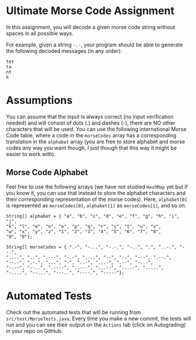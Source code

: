 # Ultimate Morse Code Assignment

In this assignment, you will decode a given morse code string without spaces in all possible ways.

For example, given a string `-.-`, your program should be able to generate the following decoded messages (in any order):
```
tet
ta
nt
k
```

# Assumptions

You can assume that the input is always correct (no input verification needed) and will consist of dots (.) and dashes (-), there are NO other characters that will be used. You can use the following international Morse Code table, where a code in the `morseCodes` array has a corresponding translation in the `alphabet` array (you are free to store alphabet and morse codes any way you want though, I just though that this way it might be easier to work with).

## Morse Code Alphabet

Feel free to use the following arrays (we have not studied `HashMap` yet but if you know it, you can use that instead to store the alphabet characters and their corresponding representation of the morse codes). Here, `alphabet[0]` is represented as `morseCodes[0]`, `alphabet[1]` as `morseCodes[1]`, and so on.

```
String[] alphabet = { "a", "b", "c", "d", "e", "f", "g", "h", "i", "j",
"k", "l", "m", "n", "o", "p", "q", "r", "s", "t", "u", "v",
"w", "x", "y", "z", "1", "2", "3", "4", "5", "6", "7", "8",
"9", "0"};

String[] morseCodes = { ".-", "-...", "-.-.", "-..", ".", "..-.", "--.",
"....", "..", ".---", "-.-", ".-..", "--", "-.", "---", ".--.",
"--.-", ".-.", "...", "-", "..-", "...-", ".--", "-..-",
"-.--", "--..", ".----", "..---", "...--", "....-", ".....",
"-....", "--...", "---..", "----.", "-----"};
```
# Automated Tests

Check out the automated tests that will be running from `src/test/MorseTests.java`. Every time you make a new commit, the tests will run and you can see their output on the `Actions` tab (click on Autograding) in your repo on GitHub.
